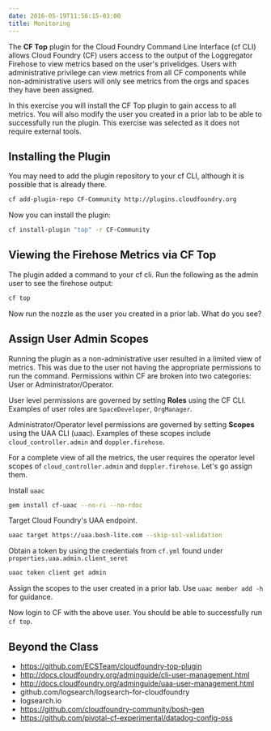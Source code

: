 ```yaml
---
date: 2016-05-19T11:56:15-03:00
title: Monitoring
---
```


The **CF Top** plugin for the Cloud Foundry Command Line Interface (cf CLI) allows Cloud Foundry (CF) users access to the output of the Loggregator Firehose to view metrics based on the user's privelidges. Users with administrative privilege can view metrics from all CF components while non-administrative users will only see metrics from the orgs and spaces they have been assigned.

In this exercise you will install the CF Top plugin to gain access to all metrics. You will also modify the user you created in a prior lab to be able to successfully run the plugin.  This exercise was selected as it does not require external tools.

## Installing the Plugin

You may need to add the plugin repository to your cf CLI, although it is possible that is already there.

```sh
cf add-plugin-repo CF-Community http://plugins.cloudfoundry.org
```

Now you can install the plugin:

```sh
cf install-plugin "top" -r CF-Community
```

## Viewing the Firehose Metrics via CF Top

The plugin added a command to your cf cli.  Run the following as the admin user to see the firehose output:

```sh
cf top
```

Now run the nozzle as the user you created in a prior lab. What do you see?

## Assign User Admin Scopes

Running the plugin as a non-administrative user resulted in a limited view of metrics. This was due to the user not having the appropriate permissions to run the command. Permissions within CF are broken into two categories: User or Administrator/Operator.

User level permissions are governed by setting **Roles** using the CF CLI. Examples of user roles are `SpaceDeveloper`, `OrgManager`. 

Administrator/Operator level permissions are governed by setting **Scopes** using the UAA CLI (uaac). Examples of these scopes include `cloud_controller.admin` and `doppler.firehose`.

For a complete view of all the metrics, the user requires the operator level scopes of `cloud_controller.admin` and `doppler.firehose`. Let's go assign them.

Install `uaac`
```sh
gem install cf-uaac --no-ri --no-rdoc
```

Target Cloud Foundry's UAA endpoint.
```sh
uaac target https://uaa.bosh-lite.com --skip-ssl-validation
```

Obtain a token by using the credentials from `cf.yml` found under `properties.uaa.admin.client_seret`
```sh
uaac token client get admin
```
Assign the scopes to the user created in a prior lab. Use `uaac member add -h` for guidance.

Now login to CF with the above user. You should be able to successfully run `cf top`.


## Beyond the Class

* https://github.com/ECSTeam/cloudfoundry-top-plugin
* http://docs.cloudfoundry.org/adminguide/cli-user-management.html
* http://docs.cloudfoundry.org/adminguide/uaa-user-management.html
* github.com/logsearch/logsearch-for-cloudfoundry
* logsearch.io
* https://github.com/cloudfoundry-community/bosh-gen
* https://github.com/pivotal-cf-experimental/datadog-config-oss
